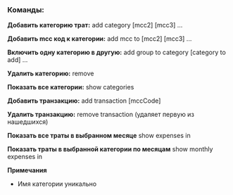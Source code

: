 ### Команды:
**Добавить категорию трат:**
add category <category name> <mcc> [mcc2] [mcc3] ...

**Добавить mcc код к категории:**
add mcc to <category name> <mcc> [mcc2] [mcc3] ...

**Включить одну категорию в другую:**
add group to category <category mame> <category to add> [category to add] ...

**Удалить категорию:**
remove <category name>

**Показать все категории:**
show categories

**Добавить транзакцию:**
add transaction <name> <value> <month> [mccCode]

**Удалить транзакцию:**
remove transaction <name> <value> <month> (удаляет первую из нашедшихся)

**Показать все траты в выбранном месяце**
show expenses in <month>

**Показать траты в выбранной категории по месяцам**
show monthly expenses in <category name>

**Примечания**
- Имя категории уникально